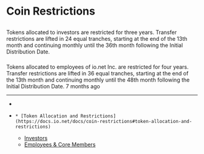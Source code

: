 # Coin Restrictions
## [](https://docs.io.net/docs/coin-restrictions#token-allocation-and-restrictions)
### [](https://docs.io.net/docs/coin-restrictions#investors)
Tokens allocated to investors are restricted for three years. Transfer restrictions are lifted in 24 equal tranches, starting at the end of the 13th month and continuing monthly until the 36th month following the Initial Distribution Date. 
### [](https://docs.io.net/docs/coin-restrictions#employees--core-members)
Tokens allocated to employees of io.net Inc. are restricted for four years. Transfer restrictions are lifted in 36 equal tranches, starting at the end of the 13th month and continuing monthly until the 48th month following the Initial Distribution Date.
7 months ago
* * *
  * [](https://docs.io.net/docs/coin-restrictions)
  *     * [Token Allocation and Restrictions](https://docs.io.net/docs/coin-restrictions#token-allocation-and-restrictions)
      * [Investors](https://docs.io.net/docs/coin-restrictions#investors)
      * [Employees & Core Members](https://docs.io.net/docs/coin-restrictions#employees--core-members)


